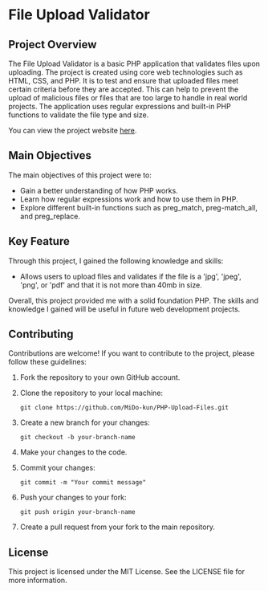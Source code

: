 # File Upload Validator

## Project Overview

The File Upload Validator is a basic PHP application that validates files upon uploading. The project is created using core web technologies such as HTML, CSS, and PHP. It is to test and ensure that uploaded files meet certain criteria before they are accepted. This can help to prevent the upload of malicious files or files that are too large to handle in real world projects. The application uses regular expressions and built-in PHP functions to validate the file type and size.

You can view the project website [here](http://file-uploader.mido-kun.repl.co/).

## Main Objectives

The main objectives of this project were to:

- Gain a better understanding of how PHP works.
- Learn how regular expressions work and how to use them in PHP.
- Explore different built-in functions such as preg_match, preg-match_all, and preg_replace.

## Key Feature

Through this project, I gained the following knowledge and skills:

- Allows users to upload files and validates if the file is a 'jpg', 'jpeg', 'png', or 'pdf' and that it is not more than 40mb in size.

Overall, this project provided me with a solid foundation PHP. The skills and knowledge I gained will be useful in future web development projects.

## Contributing

Contributions are welcome! If you want to contribute to the project, please follow these guidelines:

1. Fork the repository to your own GitHub account.

2. Clone the repository to your local machine:

   `git clone https://github.com/MiDo-kun/PHP-Upload-Files.git`

3. Create a new branch for your changes:

   `git checkout -b your-branch-name`

4. Make your changes to the code.

5. Commit your changes:

   `git commit -m "Your commit message"`

6. Push your changes to your fork:

   `git push origin your-branch-name`

7. Create a pull request from your fork to the main repository.

## License

This project is licensed under the MIT License. See the LICENSE file for more information.
